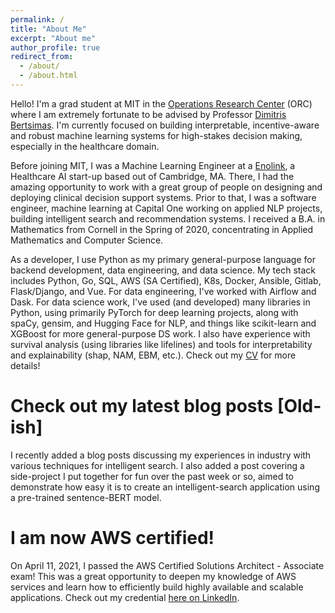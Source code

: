 ```yaml
---
permalink: /
title: "About Me"
excerpt: "About me"
author_profile: true
redirect_from: 
  - /about/
  - /about.html
---
```


Hello! I'm a grad student at MIT in the [Operations Research Center](https://orc.mit.edu/) (ORC) where I am extremely fortunate to be advised by Professor [Dimitris Bertsimas](https://dbertsim.mit.edu/). I'm currently focused on building interpretable, incentive-aware and robust machine learning systems for high-stakes decision making, especially in the healthcare domain. 


Before joining MIT, I was a Machine Learning Engineer at a [Enolink](https://www.enolink.com/#top-hero), a Healthcare AI start-up based out of Cambridge, MA. There, I had the amazing opportunity to work with a great group of people on designing and deploying clinical decision support systems. Prior to that, I was a software engineer, machine learning at Capital One working on applied NLP projects, building intelligent search and recommendation systems. I received a B.A. in Mathematics from Cornell in the Spring of 2020, concentrating in Applied Mathematics and Computer Science.

 
As a developer, I use Python as my primary general-purpose language for backend development, data engineering, and data science. My tech stack includes Python, Go, SQL, AWS (SA Certified), K8s, Docker, Ansible, Gitlab, Flask/Django, and Vue. For data engineering, I've worked with Airflow and Dask. For data science work, I've used (and developed) many libraries in Python, using primarily PyTorch for deep learning projects, along with spaCy, gensim, and Hugging Face for NLP, and things like scikit-learn and XGBoost for more general-purpose DS work. I also have experience with survival analysis (using libraries like lifelines) and tools for interpretability and explainability (shap, NAM, EBM, etc.). Check out my [CV](https://peroni70.github.io/cv/) for more details!

Check out my latest blog posts [Old-ish]
======
I recently added a blog posts discussing my experiences in industry with various techniques for intelligent search. I also added a post covering a side-project I put together for fun over the past week or so, aimed to demonstrate how easy it is to create an intelligent-search application using a pre-trained sentence-BERT model. 


I am now AWS certified!
======

On April 11, 2021, I passed the AWS Certified Solutions Architect - Associate exam! This was a great opportunity to deepen my knowledge of AWS services and learn how to efficiently build highly available and scalable applications. Check out my credential [here on LinkedIn](https://www.linkedin.com/in/matthew-peroni-5a5b19156/). 